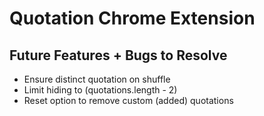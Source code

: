# Quotation Chrome Extension

## Future Features + Bugs to Resolve
- Ensure distinct quotation on shuffle
- Limit hiding to (quotations.length - 2)
- Reset option to remove custom (added) quotations